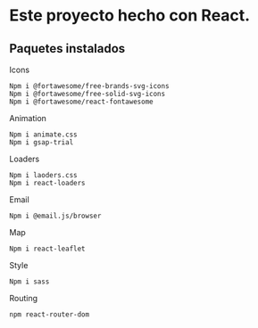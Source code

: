 # Este proyecto hecho con React.


## Paquetes instalados

Icons

	Npm i @fortawesome/free-brands-svg-icons
	Npm i @fortawesome/free-solid-svg-icons
	Npm i @fortawesome/react-fontawesome

Animation

	Npm i animate.css
	Npm i gsap-trial

Loaders

	Npm i laoders.css
	Npm i react-loaders
	
Email

	Npm i @email.js/browser

Map

	Npm i react-leaflet
	
Style

	Npm i sass
	
Routing
	
	npm react-router-dom
